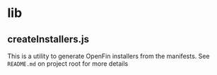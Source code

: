 # lib

## createInstallers.js

This is a utility to generate OpenFin installers from the manifests. See `README.md` on project root for more details